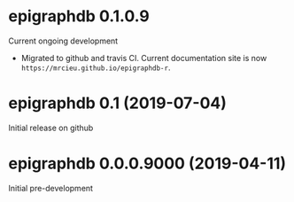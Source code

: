 # epigraphdb 0.1.0.9

Current ongoing development

- Migrated to github and travis CI.
  Current documentation site is now `https://mrcieu.github.io/epigraphdb-r`.

# epigraphdb 0.1 (2019-07-04)

Initial release on github

# epigraphdb 0.0.0.9000 (2019-04-11)

Initial pre-development

